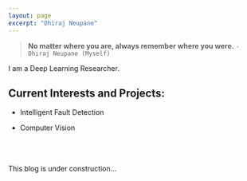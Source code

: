 ```yaml
---
layout: page
excerpt: "Dhiraj Neupane"
---
```



>**No matter where you are, always remember where you were.**
>`-Dhiraj Neupane (Myself)`<br/>

I am a Deep Learning Researcher. <br/>
## Current Interests and Projects:
- Intelligent Fault Detection
<!--#- [GitHub Pages](https://dhirajneupane.github.io/) -->
- Computer Vision



<br/> <br/> <br/>This blog is under construction...
